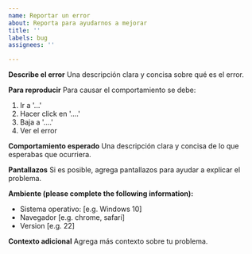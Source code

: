 ```yaml
---
name: Reportar un error
about: Reporta para ayudarnos a mejorar
title: ''
labels: bug
assignees: ''

---
```


**Describe el error**
Una descripción clara y concisa sobre qué es el error.

**Para reproducir**
Para causar el comportamiento se debe:
1. Ir a '...'
2. Hacer click en '....'
3. Baja a '....'
4. Ver el error

**Comportamiento esperado**
Una descripción clara y concisa de lo que esperabas que ocurriera.

**Pantallazos**
Si es posible, agrega pantallazos para ayudar a explicar el problema.

**Ambiente (please complete the following information):**
 - Sistema operativo: [e.g. Windows 10]
 - Navegador [e.g. chrome, safari]
 - Version [e.g. 22]

**Contexto adicional**
Agrega más contexto sobre tu problema.
